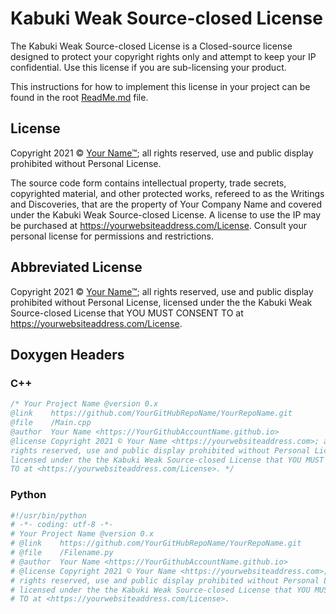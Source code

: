 # Kabuki Weak Source-closed License

The Kabuki Weak Source-closed License is a Closed-source license designed to protect your copyright rights only and attempt to keep your IP confidential. Use this license if you are sub-licensing your product.

This instructions for how to implement this license in your project can be found in the root [ReadMe.md](readme.md) file.

## License

Copyright 2021 © [Your Name™](https://yourwebsiteaddress.com); all rights reserved, use and public display prohibited without Personal License.

The source code form contains intellectual property, trade secrets, copyrighted material, and other protected works, refereed to as the Writings and Discoveries, that are the property of Your Company Name and covered under the Kabuki Weak Source-closed License. A license to use the IP may be purchased at <https://yourwebsiteaddress.com/License>. Consult your personal license for permissions and restrictions.

## Abbreviated License

Copyright 2021 © [Your Name™](https://yourwebsiteaddress.com/License); all rights reserved, use and public display prohibited without Personal License, licensed under the the Kabuki Weak Source-closed License that YOU MUST CONSENT TO at <https://yourwebsiteaddress.com/License>.

## Doxygen Headers

### C++ 

```C++
/* Your Project Name @version 0.x
@link    https://github.com/YourGitHubRepoName/YourRepoName.git
@file    /Main.cpp
@author  Your Name <https://YourGithubAccountName.github.io>
@license Copyright 2021 © Your Name <https://yourwebsiteaddress.com>; all 
rights reserved, use and public display prohibited without Personal License, 
licensed under the the Kabuki Weak Source-closed License that YOU MUST CONSENT 
TO at <https://yourwebsiteaddress.com/License>. */
```

### Python

```Python
#!/usr/bin/python
# -*- coding: utf-8 -*-
# Your Project Name @version 0.x
# @link    https://github.com/YourGitHubRepoName/YourRepoName.git
# @file    /Filename.py
# @author  Your Name <https://YourGithubAccountName.github.io>
# @license Copyright 2021 © Your Name <https://yourwebsiteaddress.com>; all 
# rights reserved, use and public display prohibited without Personal License, 
# licensed under the the Kabuki Weak Source-closed License that YOU MUST CONSENT 
# TO at <https://yourwebsiteaddress.com/License>. 
```
